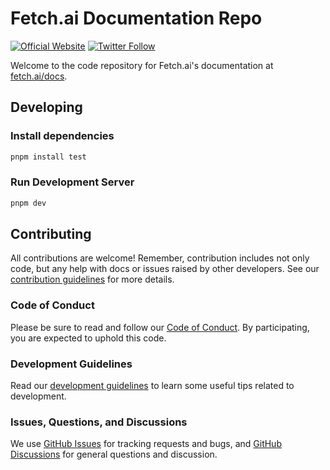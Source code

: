 # Fetch.ai Documentation Repo

[![Official Website](https://img.shields.io/badge/Official%20Website-fetch.ai-blue?style=flat&logo=world&logoColor=white)](https://fetch.ai) [![Twitter Follow](https://img.shields.io/twitter/follow/fetch_ai?style=social)](https://twitter.com/fetch_ai)

Welcome to the code repository for Fetch.ai's documentation at [fetch.ai/docs](fetch.ai/docs).

## Developing

### Install dependencies

```bash
pnpm install test
```

### Run Development Server

```bash
pnpm dev
```


## Contributing

All contributions are welcome! Remember, contribution includes not only code, but any help with docs or issues raised by other developers. See our [contribution guidelines](https://github.com/fetchai/docs/blob/main/CONTRIBUTING.md) for more details.

### Code of Conduct

Please be sure to read and follow our [Code of Conduct](https://github.com/fetchai/docs/blob/main/CODE_OF_CONDUCT.md). By participating, you are expected to uphold this code.

### Development Guidelines

Read our [development guidelines](https://github.com/fetchai/docs/blob/main/DEVELOPING.md) to learn some useful tips related to development.

### Issues, Questions, and Discussions

We use [GitHub Issues](https://github.com/fetchai/docs/issues) for tracking requests and bugs, and [GitHub Discussions](https://github.com/fetchai/docs/discussions) for general questions and discussion.
